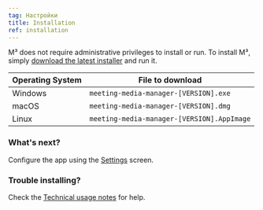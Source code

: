 ```yaml
---
tag: Настройки
title: Installation
ref: installation
---
```


M³ does not require administrative privileges to install or run. To install M³, simply [download the latest installer]({{site.github}}/releases/latest) and run it.

| Operating System | File to download                           |
| ---------------- | ------------------------------------------ |
| Windows          | `meeting-media-manager-[VERSION].exe`      |
| macOS            | `meeting-media-manager-[VERSION].dmg`      |
| Linux            | `meeting-media-manager-[VERSION].AppImage` |

### What's next?

Configure the app using the [Settings]({{page.lang}}/#configuration) screen.

### Trouble installing?

Check the [Technical usage notes]({{page.lang}}/#usage-notes) for help.
